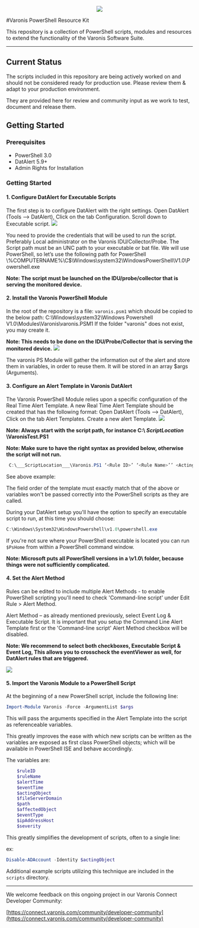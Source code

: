 
<p align='center'>
<img src='https://raw.githubusercontent.com/varonis/powershell/master/assets/logos.png'>
</p>


#Varonis PowerShell Resource Kit


This repository is a collection of PowerShell scripts, modules and resources to extend the functionality of the Varonis Software Suite.

--- 

## Current Status

The scripts included in this repository are being actively worked on and should not be considered ready for production use. Please review them & adapt to your production environment.

They are provided here for review and community input as we work to test, document and release them.

## Getting Started

### Prerequisites

- PowerShell 3.0
- DatAlert 5.9+
- Admin Rights for Installation

### Getting Started

#### 1. Configure DatAlert for Executable Scripts
The first step is to configure DatAlert with the right settings. 
Open DatAlert (Tools --> DatAlert), Click on the tab Configuration. Scroll down to Executable script.
<img src='https://raw.githubusercontent.com/varonis/powershell/master/assets/DatAlert_Config2.png'>

You need to provide the credentials that will be used to run the script. Preferably Local administrator on the Varonis IDU/Collector/Probe. 
The Script path must be an UNC path to your executable or bat file. We will use PowerShell, so let’s use the following path for PowerShell
\\%COMPUTERNAME%\C$\Windows\system32\WindowsPowerShell\V1.0\Powershell.exe

**Note: The script must be launched on the IDU/probe/collector that is serving the monitored device.**


#### 2. Install the Varonis PowerShell Module
In the root of the repository is a file: `varonis.psm1` which should be copied to the below path:
C:\Windows\system32\Windows Powershell V1.0\Modules\Varonis\varonis.PSM1
If the folder "varonis" does not exist, you may create it.

**Note: This needs to be done on the IDU/Probe/Collector that is serving the monitored device.**
<img src='https://raw.githubusercontent.com/varonis/powershell/master/assets/Varonis_PowerShell_Location.png'>

The varonis PS Module will gather the information out of the alert and store them in variables, in order to reuse them. It will be stored in an array $args (Arguments).

#### 3. Configure an Alert Template in Varonis DatAlert

The Varonis PowerShell Module relies upon a specific configuration of the Real Time Alert Template. A new Real Time Alert Template should be created that has the following format:
Open DatAlert (Tools --> DatAlert), Click on the tab Alert Templates. Create a new alert Template.
<img src='https://raw.githubusercontent.com/varonis/powershell/master/assets/DL_AlertTemplate_New.png'>

**Note: Always start with the script path, for instance C:\ ___ScriptLocation___ \VaronisTest.PS1**

**Note: Make sure to have the right syntax as provided below, otherwise the script will not run.**

```powershell
 C:\___ScriptLocation___\Varonis.PS1 ‘<Rule ID>’ ‘<Rule Name>’’ <Acting Object>’ ‘<Affected Object>’ ‘<Event Time>’ ‘<Alert Time>’ ‘<File Server/Domain>’ ‘<Event Type>’ ‘<IP Address/Host>’ ‘<Severity>’ ‘<Path>’
```
See above example:

The field order of the template must exactly match that of the above or variables won't be passed correctly into the PowerShell scripts as they are called.

During your DatAlert setup you'll have the option to specify an executable script to run, at this time you should choose:

```powershell
C:\Windows\System32\WindowsPowershell\v1.0\powershell.exe
```

If you're not sure where your PowerShell executable is located you can run ```$PsHome``` from within a PowerShell command window. 

**Note: Microsoft puts all PowerShell versions in a \v1.0\ folder, because things were not sufficiently complicated.**

#### 4. Set the Alert Method

Rules can be edited to include multiple Alert Methods - to enable PowerShell scripting you'll need to check 'Command-line script' under Edit Rule > Alert Method.

Alert Method – as already mentioned previously, select Event Log & Executable Script.
It is important that you setup the Command Line Alert Template first or the 'Command-line script' Alert Method checkbox will be disabled.

**Note: We recommend to select both checkboxes, Executable Script & Event Log, This allows you to crosscheck the eventViewer as well, for DatAlert rules that are triggered.**

<img src='https://raw.githubusercontent.com/varonis/powershell/master/assets/Alert_Method.png'>

#### 5. Import the Varonis Module to a PowerShell Script

At the beginning of a new PowerShell script, include the following line:

```powershell
Import-Module Varonis -Force -ArgumentList $args
```

This will pass the arguments specified in the Alert Template into the script as referenceable variables. 

This greatly improves the ease with which new scripts can be written as the variables are exposed as first class PowerShell objects; which will be available in PowerShell ISE and behave accordingly. 

The variables are:

```powershell
	$ruleID
	$ruleName
	$alertTime
	$eventTime
	$actingObject
	$fileServerDomain
	$path
	$affectedObject
	$eventType
	$ipAddressHost
	$severity
```

This greatly simplifies the development of scripts, often to a single line:
	
ex: 
```powershell
Disable-ADAccount -Identity $actingObject
```

Additional example scripts utilizing this technique are included in the `scripts` directory. 

---- 

We welcome feedback on this ongoing project in our Varonis Connect Developer Community:

[https://connect.varonis.com/community/developer-community](https://connect.varonis.com/community/developer-community)
